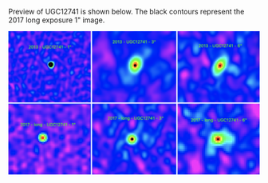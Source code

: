 Preview of UGC12741 is shown below. The black contours represent the 2017 long exposure 1" image. 

![UGC12741](UGC12741.png "UGC12741")


